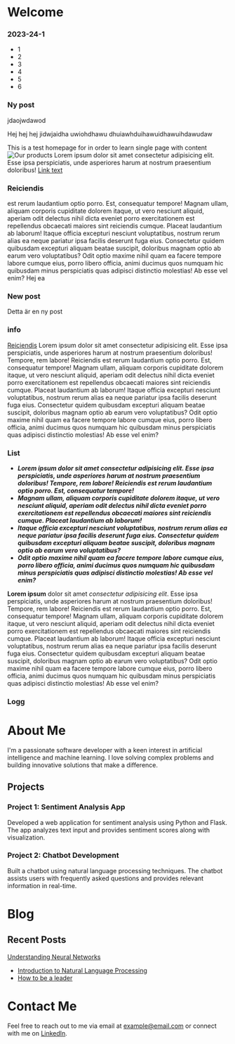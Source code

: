 # Welcome

### 2023-24-1
* 1
* 2
* 3
* 4
* 5
* 6


### Ny post
jdaojwdawod

Hej hej hej jidwjaidha uwiohdhawu dhuiawhduihawuidhawuihdawudaw

This is a test homepage for in order to learn single page with content
![Our products](/images/bild.png?right "Our products.")
Lorem ipsum dolor sit amet consectetur adipisicing elit. Esse ipsa perspiciatis, unde asperiores harum at nostrum praesentium doloribus! 
[Link text](#Logg)

### Reiciendis 
est rerum laudantium optio porro. Est, consequatur tempore!
Magnam ullam, aliquam corporis cupiditate dolorem itaque, ut vero nesciunt aliquid, aperiam odit delectus nihil dicta eveniet porro exercitationem est repellendus obcaecati maiores sint reiciendis cumque. Placeat laudantium ab laborum!
Itaque officia excepturi nesciunt voluptatibus, nostrum rerum alias ea neque pariatur ipsa facilis deserunt fuga eius. Consectetur quidem quibusdam excepturi aliquam beatae suscipit, doloribus magnam optio ab earum vero voluptatibus?
Odit optio maxime nihil quam ea facere tempore labore cumque eius, porro libero officia, animi ducimus quos numquam hic quibusdam minus perspiciatis quas adipisci distinctio molestias! Ab esse vel enim?
Hej ea 

### New post

Detta är en ny post

### info
[Reiciendis](#project-1-sentiment-analysis-app)
Lorem ipsum dolor sit amet consectetur adipisicing elit. Esse ipsa perspiciatis, unde asperiores harum at nostrum praesentium doloribus! Tempore, rem labore! Reiciendis est rerum laudantium optio porro. Est, consequatur tempore!
Magnam ullam, aliquam corporis cupiditate dolorem itaque, ut vero nesciunt aliquid, aperiam odit delectus nihil dicta eveniet porro exercitationem est repellendus obcaecati maiores sint reiciendis cumque. Placeat laudantium ab laborum!
Itaque officia excepturi nesciunt voluptatibus, nostrum rerum alias ea neque pariatur ipsa facilis deserunt fuga eius. Consectetur quidem quibusdam excepturi aliquam beatae suscipit, doloribus magnam optio ab earum vero voluptatibus?
Odit optio maxime nihil quam ea facere tempore labore cumque eius, porro libero officia, animi ducimus quos numquam hic quibusdam minus perspiciatis quas adipisci distinctio molestias! Ab esse vel enim?


### List
* ***Lorem ipsum dolor sit amet consectetur adipisicing elit. Esse ipsa perspiciatis, unde asperiores harum at nostrum praesentium doloribus! Tempore, rem labore! Reiciendis est rerum laudantium optio porro. Est, consequatur tempore!***
* ***Magnam ullam, aliquam corporis cupiditate dolorem itaque, ut vero nesciunt aliquid, aperiam odit delectus nihil dicta eveniet porro exercitationem est repellendus obcaecati maiores sint reiciendis cumque. Placeat laudantium ab laborum!***
* ***Itaque officia excepturi nesciunt voluptatibus, nostrum rerum alias ea neque pariatur ipsa facilis deserunt fuga eius. Consectetur quidem quibusdam excepturi aliquam beatae suscipit, doloribus magnam optio ab earum vero voluptatibus?***
* ***Odit optio maxime nihil quam ea facere tempore labore cumque eius, porro libero officia, animi ducimus quos numquam hic quibusdam minus perspiciatis quas adipisci distinctio molestias! Ab esse vel enim?***

**Lorem ipsum** dolor sit amet *consectetur adipisicing elit*. Esse ipsa perspiciatis, unde asperiores harum at nostrum praesentium doloribus! Tempore, rem labore! Reiciendis est rerum laudantium optio porro. Est, consequatur tempore!
Magnam ullam, aliquam corporis cupiditate dolorem itaque, ut vero nesciunt aliquid, aperiam odit delectus nihil dicta eveniet porro exercitationem est repellendus obcaecati maiores sint reiciendis cumque. Placeat laudantium ab laborum!
Itaque officia excepturi nesciunt voluptatibus, nostrum rerum alias ea neque pariatur ipsa facilis deserunt fuga eius. Consectetur quidem quibusdam excepturi aliquam beatae suscipit, doloribus magnam optio ab earum vero voluptatibus?
Odit optio maxime nihil quam ea facere tempore labore cumque eius, porro libero officia, animi ducimus quos numquam hic quibusdam minus perspiciatis quas adipisci distinctio molestias! Ab esse vel enim?

### Logg


# About Me

I'm a passionate software developer with a keen interest in artificial intelligence and machine learning. I love solving complex problems and building innovative solutions that make a difference.

## Projects

### Project 1: Sentiment Analysis App

Developed a web application for sentiment analysis using Python and Flask. The app analyzes text input and provides sentiment scores along with visualization.

### Project 2: Chatbot Development

Built a chatbot using natural language processing techniques. The chatbot assists users with frequently asked questions and provides relevant information in real-time.

# Blog

## Recent Posts

[Understanding Neural Networks](#projects)
- [Introduction to Natural Language Processing](./about-me)
- [How to be a leader](www.google.com)
# Contact Me

Feel free to reach out to me via email at [example@email.com](mailto:example@gmail.com) or connect with me on [LinkedIn](https://www.linkedin.com/in/example).


